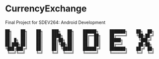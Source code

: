 # CurrencyExchange
Final Project for SDEV264: Android Development

    
    
    ██╗    ██╗    ██╗    ███╗   ██╗    ██████╗     ███████╗    ██╗  ██╗
    ██║    ██║    ██║    ████╗  ██║    ██╔══██╗    ██╔════╝    ╚██╗██╔╝
    ██║ █╗ ██║    ██║    ██╔██╗ ██║    ██║  ██║    █████╗       ╚███╔╝ 
    ██║███╗██║    ██║    ██║╚██╗██║    ██║  ██║    ██╔══╝       ██╔██╗ 
    ╚███╔███╔╝    ██║    ██║ ╚████║    ██████╔╝    ███████╗    ██╔╝ ██╗
     ╚══╝╚══╝     ╚═╝    ╚═╝  ╚═══╝    ╚═════╝     ╚══════╝    ╚═╝  ╚═╝
                                                                   
                                                                   
                                                                   
                                                                   
                                                                   
                                                                   
                                                                   
                                                                   

                                               

 
                                               
